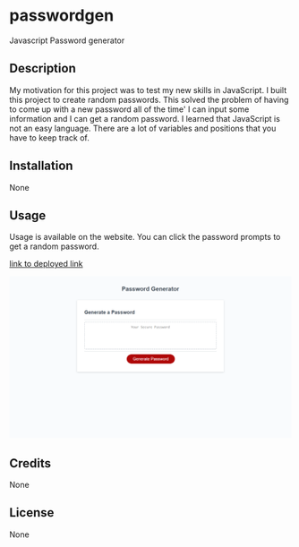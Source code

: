 # passwordgen
Javascript Password generator 

## Description
My motivation for this project was to test my new skills in JavaScript. I built this project to create random passwords. This solved the problem of having to come up with a new password all of the time' I can input some information and I can get a random password. I learned that JavaScript is not an easy language. There are a lot of variables and positions that you have to keep track of.  

## Installation
None 

## Usage

Usage is available on the website. You can click the password prompts to get a random password. 

[link to deployed link](https://cmeinsig.github.io/passwordgen/Links)

![Screenshot of portfolio webpage](./Assets/screencapture-file-C-Users-Courtney-challenges-passwordgen-index-html-2023-03-24-20_03_51.png)

## Credits

None 

## License

None
